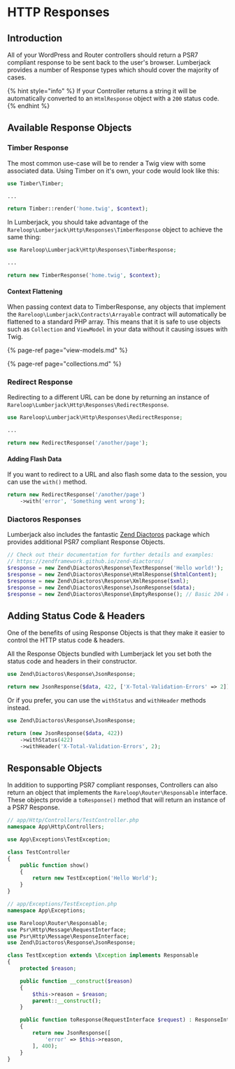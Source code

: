 # HTTP Responses

## Introduction

All of your WordPress and Router controllers should return a PSR7 compliant response to be sent back to the user's browser. Lumberjack provides a number of Response types which should cover the majority of cases.

{% hint style="info" %}
If your Controller returns a string it will be automatically converted to an `HtmlResponse` object with a `200` status code.
{% endhint %}

## Available Response Objects

### Timber Response

The most common use-case will be to render a Twig view with some associated data. Using Timber on it's own, your code would look like this:

```php
use Timber\Timber;

...

return Timber::render('home.twig', $context);
```

In Lumberjack, you should take advantage of the `Rareloop\Lumberjack\Http\Responses\TimberResponse` object to achieve the same thing:

```php
use Rareloop\Lumberjack\Http\Responses\TimberResponse;

...

return new TimberResponse('home.twig', $context);
```

#### Context Flattening

When passing context data to TimberResponse, any objects that implement the `Rareloop\Lumberjack\Contracts\Arrayable` contract will automatically be flattened to a standard PHP array. This means that it is safe to use objects such as `Collection` and `ViewModel` in your data without it causing issues with Twig.

{% page-ref page="view-models.md" %}

{% page-ref page="collections.md" %}

### Redirect Response

Redirecting to a different URL can be done by returning an instance of `Rareloop\Lumberjack\Http\Responses\RedirectResponse`.

```php
use Rareloop\Lumberjack\Http\Responses\RedirectResponse;

...

return new RedirectResponse('/another/page');
```

#### Adding Flash Data

If you want to redirect to a URL and also flash some data to the session, you can use the `with()` method.

```php
return new RedirectResponse('/another/page')
    ->with('error', 'Something went wrong');
```

### Diactoros Responses

Lumberjack also includes the fantastic [Zend Diactoros](https://github.com/zendframework/zend-diactoros) package which provides additional PSR7 compliant Response Objects.

```php
// Check out their documentation for further details and examples:
// https://zendframework.github.io/zend-diactoros/
$response = new Zend\Diactoros\Response\TextResponse('Hello world!');
$response = new Zend\Diactoros\Response\HtmlResponse($htmlContent);
$response = new Zend\Diactoros\Response\XmlResponse($xml);
$response = new Zend\Diactoros\Response\JsonResponse($data);
$response = new Zend\Diactoros\Response\EmptyResponse(); // Basic 204 response:
```

## Adding Status Code & Headers

One of the benefits of using Response Objects is that they make it easier to control the HTTP status code & headers.

All the Response Objects bundled with Lumberjack let you set both the status code and headers in their constructor.

```php
use Zend\Diactoros\Response\JsonResponse;

return new JsonResponse($data, 422, ['X-Total-Validation-Errors' => 2]);
```

Or if you prefer, you can use the `withStatus` and `withHeader` methods instead.

```php
use Zend\Diactoros\Response\JsonResponse;

return (new JsonResponse($data, 422))
    ->withStatus(422)
    ->withHeader('X-Total-Validation-Errors', 2);
```

## Responsable Objects

In addition to supporting PSR7 compliant responses, Controllers can also return an object that implements the `Rareloop\Router\Responsable` interface. These objects provide a `toResponse()` method that will return an instance of a PSR7 Response.

```php
// app/Http/Controllers/TestController.php
namespace App\Http\Controllers;

use App\Exceptions\TestException;

class TestController
{
    public function show()
    {
        return new TestException('Hello World');
    }
}

// app/Exceptions/TestException.php
namespace App\Exceptions;

use Rareloop\Router\Responsable;
use Psr\Http\Message\RequestInterface;
use Psr\Http\Message\ResponseInterface;
use Zend\Diactoros\Response\JsonResponse;

class TestException extends \Exception implements Responsable
{
    protected $reason;

    public function __construct($reason)
    {
        $this->reason = $reason;
        parent::__construct();
    }

    public function toResponse(RequestInterface $request) : ResponseInterface
    {
        return new JsonResponse([
            'error' => $this->reason,
        ], 400);
    }
}
```

